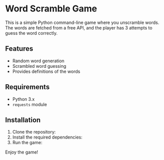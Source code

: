 # Word Scramble Game

This is a simple Python command-line game where you unscramble words. The words are fetched from a free API, and the player has 3 attempts to guess the word correctly.

## Features
- Random word generation
- Scrambled word guessing
- Provides definitions of the words

## Requirements

- Python 3.x
- `requests` module

## Installation

1. Clone the repository:
2. Install the required dependencies:
3. Run the game:
   
Enjoy the game!
